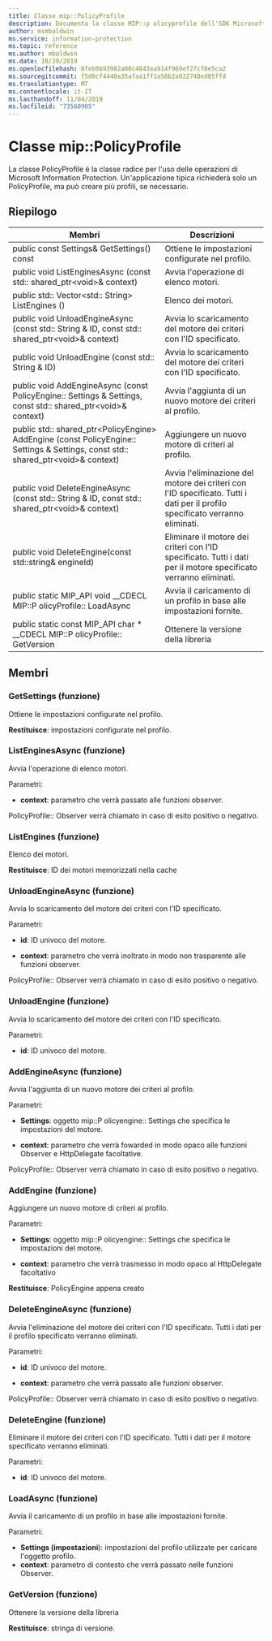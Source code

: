 ```yaml
---
title: Classe mip::PolicyProfile
description: Documenta la classe MIP::p olicyprofile dell'SDK Microsoft Information Protection (MIP).
author: msmbaldwin
ms.service: information-protection
ms.topic: reference
ms.author: mbaldwin
ms.date: 10/29/2019
ms.openlocfilehash: 8feb0b93982a00c4843ea914f969ef27cf8e5ca2
ms.sourcegitcommit: f5d8cf4440a35afaa1ff1a58b2a022740ed85ffd
ms.translationtype: MT
ms.contentlocale: it-IT
ms.lasthandoff: 11/04/2019
ms.locfileid: "73560905"
---
```

# <a name="class-mippolicyprofile"></a>Classe mip::PolicyProfile 
La classe PolicyProfile è la classe radice per l'uso delle operazioni di Microsoft Information Protection. Un'applicazione tipica richiederà solo un PolicyProfile, ma può creare più profili, se necessario.
  
## <a name="summary"></a>Riepilogo
 Membri                        | Descrizioni                                
--------------------------------|---------------------------------------------
public const Settings& GetSettings() const  |  Ottiene le impostazioni configurate nel profilo.
public void ListEnginesAsync (const std:: shared_ptr\<void\>& context)  |  Avvia l'operazione di elenco motori.
public std:: Vector\<std:: String\> ListEngines ()  |  Elenco dei motori.
public void UnloadEngineAsync (const std:: String & ID, const std:: shared_ptr\<void\>& context)  |  Avvia lo scaricamento del motore dei criteri con l'ID specificato.
public void UnloadEngine (const std:: String & ID)  |  Avvia lo scaricamento del motore dei criteri con l'ID specificato.
public void AddEngineAsync (const PolicyEngine:: Settings & Settings, const std:: shared_ptr\<void\>& context)  |  Avvia l'aggiunta di un nuovo motore dei criteri al profilo.
public std:: shared_ptr\<PolicyEngine\> AddEngine (const PolicyEngine:: Settings & Settings, const std:: shared_ptr\<void\>& context)  |  Aggiungere un nuovo motore di criteri al profilo.
public void DeleteEngineAsync (const std:: String & ID, const std:: shared_ptr\<void\>& context)  |  Avvia l'eliminazione del motore dei criteri con l'ID specificato. Tutti i dati per il profilo specificato verranno eliminati.
public void DeleteEngine(const std::string& engineId)  |  Eliminare il motore dei criteri con l'ID specificato. Tutti i dati per il motore specificato verranno eliminati.
public static MIP_API void __CDECL MIP::P olicyProfile:: LoadAsync | Avvia il caricamento di un profilo in base alle impostazioni fornite.
public static const MIP_API char * __CDECL MIP::P olicyProfile:: GetVersion | Ottenere la versione della libreria

## <a name="members"></a>Membri
  
### <a name="getsettings-function"></a>GetSettings (funzione)
Ottiene le impostazioni configurate nel profilo.

  
**Restituisce**: impostazioni configurate nel profilo.
  
### <a name="listenginesasync-function"></a>ListEnginesAsync (funzione)
Avvia l'operazione di elenco motori.

Parametri:  
* **context**: parametro che verrà passato alle funzioni observer. 


PolicyProfile:: Observer verrà chiamato in caso di esito positivo o negativo.
  
### <a name="listengines-function"></a>ListEngines (funzione)
Elenco dei motori.

  
**Restituisce**: ID dei motori memorizzati nella cache
  
### <a name="unloadengineasync-function"></a>UnloadEngineAsync (funzione)
Avvia lo scaricamento del motore dei criteri con l'ID specificato.

Parametri:  
* **id**: ID univoco del motore. 


* **context**: parametro che verrà inoltrato in modo non trasparente alle funzioni observer. 


PolicyProfile:: Observer verrà chiamato in caso di esito positivo o negativo.
  
### <a name="unloadengine-function"></a>UnloadEngine (funzione)
Avvia lo scaricamento del motore dei criteri con l'ID specificato.

Parametri:  
* **id**: ID univoco del motore.


  
### <a name="addengineasync-function"></a>AddEngineAsync (funzione)
Avvia l'aggiunta di un nuovo motore dei criteri al profilo.

Parametri:  
* **Settings**: oggetto mip::P olicyengine:: Settings che specifica le impostazioni del motore. 


* **context**: parametro che verrà fowarded in modo opaco alle funzioni Observer e HttpDelegate facoltative. 


PolicyProfile:: Observer verrà chiamato in caso di esito positivo o negativo.
  
### <a name="addengine-function"></a>AddEngine (funzione)
Aggiungere un nuovo motore di criteri al profilo.

Parametri:  
* **Settings**: oggetto mip::P olicyengine:: Settings che specifica le impostazioni del motore. 


* **context**: parametro che verrà trasmesso in modo opaco al HttpDelegate facoltativo



  
**Restituisce**: PolicyEngine appena creato
  
### <a name="deleteengineasync-function"></a>DeleteEngineAsync (funzione)
Avvia l'eliminazione del motore dei criteri con l'ID specificato. Tutti i dati per il profilo specificato verranno eliminati.

Parametri:  
* **id**: ID univoco del motore. 


* **context**: parametro che verrà passato alle funzioni observer. 


PolicyProfile:: Observer verrà chiamato in caso di esito positivo o negativo.
  
### <a name="deleteengine-function"></a>DeleteEngine (funzione)
Eliminare il motore dei criteri con l'ID specificato. Tutti i dati per il motore specificato verranno eliminati.

Parametri:  
* **id**: ID univoco del motore.

### <a name="loadasync-function"></a>LoadAsync (funzione)
Avvia il caricamento di un profilo in base alle impostazioni fornite.

Parametri:  
* **Settings (impostazioni**): impostazioni del profilo utilizzate per caricare l'oggetto profilo. </para>
* **context**: parametro di contesto che verrà passato nelle funzioni Observer.

### <a name="getversion-function"></a>GetVersion (funzione)
Ottenere la versione della libreria

**Restituisce**: stringa di versione.